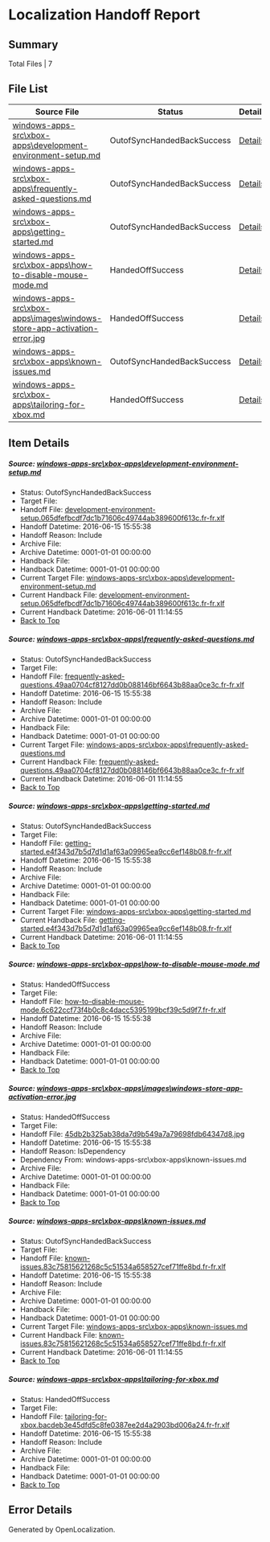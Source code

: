 # <a name='report-top'></a> Localization Handoff Report

## Summary
 Total Files | 7

## File List
 Source File | Status | Details 
 ----------- | ------ | ------- 
 [windows-apps-src\xbox-apps\development-environment-setup.md](https://github.com/Microsoft/windows-apps/blob/bdf7a32d2f0673ab6c176a775b805eff2b7cf437/windows-apps-src/xbox-apps/development-environment-setup.md) | OutofSyncHandedBackSuccess | [Details](#d56206f990e7885af4935401356bd3a2ce2cd2923829)
 [windows-apps-src\xbox-apps\frequently-asked-questions.md](https://github.com/Microsoft/windows-apps/blob/bdf7a32d2f0673ab6c176a775b805eff2b7cf437/windows-apps-src/xbox-apps/frequently-asked-questions.md) | OutofSyncHandedBackSuccess | [Details](#34e186049039d5a8366f34e985ad7250ef664f003837)
 [windows-apps-src\xbox-apps\getting-started.md](https://github.com/Microsoft/windows-apps/blob/bdf7a32d2f0673ab6c176a775b805eff2b7cf437/windows-apps-src/xbox-apps/getting-started.md) | OutofSyncHandedBackSuccess | [Details](#b070b6bec350c3c893f934e212b1de743b3498613838)
 [windows-apps-src\xbox-apps\how-to-disable-mouse-mode.md](https://github.com/Microsoft/windows-apps/blob/bdf7a32d2f0673ab6c176a775b805eff2b7cf437/windows-apps-src/xbox-apps/how-to-disable-mouse-mode.md) | HandedOffSuccess | [Details](#bd7780f105f86d7d292c5db2535ad40af07d6e4f3839)
 [windows-apps-src\xbox-apps\images\windows-store-app-activation-error.jpg](https://github.com/Microsoft/windows-apps/blob/bdf7a32d2f0673ab6c176a775b805eff2b7cf437/windows-apps-src/xbox-apps/images/windows-store-app-activation-error.jpg) | HandedOffSuccess | [Details](#45db2b325ab38da7d9b549a7a79698fdb64347d83888)
 [windows-apps-src\xbox-apps\known-issues.md](https://github.com/Microsoft/windows-apps/blob/bdf7a32d2f0673ab6c176a775b805eff2b7cf437/windows-apps-src/xbox-apps/known-issues.md) | OutofSyncHandedBackSuccess | [Details](#9a9180f8d6fcd51808310a7f8fbac986ca9c38173895)
 [windows-apps-src\xbox-apps\tailoring-for-xbox.md](https://github.com/Microsoft/windows-apps/blob/bdf7a32d2f0673ab6c176a775b805eff2b7cf437/windows-apps-src/xbox-apps/tailoring-for-xbox.md) | HandedOffSuccess | [Details](#ef0fef1dd43444771add4ed6d9db1300f8d332103901)

## Item Details
##### <a name='d56206f990e7885af4935401356bd3a2ce2cd2923829'></a> Source: [windows-apps-src\xbox-apps\development-environment-setup.md](https://github.com/Microsoft/windows-apps/blob/bdf7a32d2f0673ab6c176a775b805eff2b7cf437/windows-apps-src/xbox-apps/development-environment-setup.md)
* Status: OutofSyncHandedBackSuccess
* Target File: 
* Handoff File: [development-environment-setup.065dfefbcdf7dc1b71606c49744ab389600f613c.fr-fr.xlf](https://github.com/Microsoft/WDG.handoff/blob/fa1413b490871c06e09cd02583bc56391be8a14f/ol-handoff/Microsoft/windows-apps.fr-fr/master/development-environment-setup.065dfefbcdf7dc1b71606c49744ab389600f613c.fr-fr.xlf)
* Handoff Datetime: 2016-06-15 15:55:38
* Handoff Reason: Include
* Archive File: 
* Archive Datetime: 0001-01-01 00:00:00
* Handback File: 
* Handback Datetime: 0001-01-01 00:00:00
* Current Target File: [windows-apps-src\xbox-apps\development-environment-setup.md](https://github.com/Microsoft/windows-apps.fr-fr/blob/4fd034ee0818d4ba89d02b1962907785cf482d02/windows-apps-src/xbox-apps/development-environment-setup.md)
* Current Handback File: [development-environment-setup.065dfefbcdf7dc1b71606c49744ab389600f613c.fr-fr.xlf](https://github.com/Microsoft/WDG.handback/blob/3cd0211fda67d616b1db017fe2ea03a8b1a819f8/ol-handback/Microsoft/windows-apps.fr-fr/master/development-environment-setup.065dfefbcdf7dc1b71606c49744ab389600f613c.fr-fr.xlf)
* Current Handback Datetime: 2016-06-01 11:14:55
* [Back to Top](#report-top)

##### <a name='34e186049039d5a8366f34e985ad7250ef664f003837'></a> Source: [windows-apps-src\xbox-apps\frequently-asked-questions.md](https://github.com/Microsoft/windows-apps/blob/bdf7a32d2f0673ab6c176a775b805eff2b7cf437/windows-apps-src/xbox-apps/frequently-asked-questions.md)
* Status: OutofSyncHandedBackSuccess
* Target File: 
* Handoff File: [frequently-asked-questions.49aa0704cf8127dd0b088146bf6643b88aa0ce3c.fr-fr.xlf](https://github.com/Microsoft/WDG.handoff/blob/fa1413b490871c06e09cd02583bc56391be8a14f/ol-handoff/Microsoft/windows-apps.fr-fr/master/frequently-asked-questions.49aa0704cf8127dd0b088146bf6643b88aa0ce3c.fr-fr.xlf)
* Handoff Datetime: 2016-06-15 15:55:38
* Handoff Reason: Include
* Archive File: 
* Archive Datetime: 0001-01-01 00:00:00
* Handback File: 
* Handback Datetime: 0001-01-01 00:00:00
* Current Target File: [windows-apps-src\xbox-apps\frequently-asked-questions.md](https://github.com/Microsoft/windows-apps.fr-fr/blob/4fd034ee0818d4ba89d02b1962907785cf482d02/windows-apps-src/xbox-apps/frequently-asked-questions.md)
* Current Handback File: [frequently-asked-questions.49aa0704cf8127dd0b088146bf6643b88aa0ce3c.fr-fr.xlf](https://github.com/Microsoft/WDG.handback/blob/3cd0211fda67d616b1db017fe2ea03a8b1a819f8/ol-handback/Microsoft/windows-apps.fr-fr/master/frequently-asked-questions.49aa0704cf8127dd0b088146bf6643b88aa0ce3c.fr-fr.xlf)
* Current Handback Datetime: 2016-06-01 11:14:55
* [Back to Top](#report-top)

##### <a name='b070b6bec350c3c893f934e212b1de743b3498613838'></a> Source: [windows-apps-src\xbox-apps\getting-started.md](https://github.com/Microsoft/windows-apps/blob/bdf7a32d2f0673ab6c176a775b805eff2b7cf437/windows-apps-src/xbox-apps/getting-started.md)
* Status: OutofSyncHandedBackSuccess
* Target File: 
* Handoff File: [getting-started.e4f343d7b5d7d1d1af63a09965ea9cc6ef148b08.fr-fr.xlf](https://github.com/Microsoft/WDG.handoff/blob/fa1413b490871c06e09cd02583bc56391be8a14f/ol-handoff/Microsoft/windows-apps.fr-fr/master/getting-started.e4f343d7b5d7d1d1af63a09965ea9cc6ef148b08.fr-fr.xlf)
* Handoff Datetime: 2016-06-15 15:55:38
* Handoff Reason: Include
* Archive File: 
* Archive Datetime: 0001-01-01 00:00:00
* Handback File: 
* Handback Datetime: 0001-01-01 00:00:00
* Current Target File: [windows-apps-src\xbox-apps\getting-started.md](https://github.com/Microsoft/windows-apps.fr-fr/blob/4fd034ee0818d4ba89d02b1962907785cf482d02/windows-apps-src/xbox-apps/getting-started.md)
* Current Handback File: [getting-started.e4f343d7b5d7d1d1af63a09965ea9cc6ef148b08.fr-fr.xlf](https://github.com/Microsoft/WDG.handback/blob/3cd0211fda67d616b1db017fe2ea03a8b1a819f8/ol-handback/Microsoft/windows-apps.fr-fr/master/getting-started.e4f343d7b5d7d1d1af63a09965ea9cc6ef148b08.fr-fr.xlf)
* Current Handback Datetime: 2016-06-01 11:14:55
* [Back to Top](#report-top)

##### <a name='bd7780f105f86d7d292c5db2535ad40af07d6e4f3839'></a> Source: [windows-apps-src\xbox-apps\how-to-disable-mouse-mode.md](https://github.com/Microsoft/windows-apps/blob/bdf7a32d2f0673ab6c176a775b805eff2b7cf437/windows-apps-src/xbox-apps/how-to-disable-mouse-mode.md)
* Status: HandedOffSuccess
* Target File: 
* Handoff File: [how-to-disable-mouse-mode.6c622ccf73f4b0c8c4dacc5395199bcf39c5d9f7.fr-fr.xlf](https://github.com/Microsoft/WDG.handoff/blob/fa1413b490871c06e09cd02583bc56391be8a14f/ol-handoff/Microsoft/windows-apps.fr-fr/master/how-to-disable-mouse-mode.6c622ccf73f4b0c8c4dacc5395199bcf39c5d9f7.fr-fr.xlf)
* Handoff Datetime: 2016-06-15 15:55:38
* Handoff Reason: Include
* Archive File: 
* Archive Datetime: 0001-01-01 00:00:00
* Handback File: 
* Handback Datetime: 0001-01-01 00:00:00
* [Back to Top](#report-top)

##### <a name='45db2b325ab38da7d9b549a7a79698fdb64347d83888'></a> Source: [windows-apps-src\xbox-apps\images\windows-store-app-activation-error.jpg](https://github.com/Microsoft/windows-apps/blob/bdf7a32d2f0673ab6c176a775b805eff2b7cf437/windows-apps-src/xbox-apps/images/windows-store-app-activation-error.jpg)
* Status: HandedOffSuccess
* Target File: 
* Handoff File: [45db2b325ab38da7d9b549a7a79698fdb64347d8.jpg](https://github.com/Microsoft/WDG.handoff/blob/fa1413b490871c06e09cd02583bc56391be8a14f/ol-handoff/Microsoft/windows-apps.fr-fr/master/45db2b325ab38da7d9b549a7a79698fdb64347d8.jpg)
* Handoff Datetime: 2016-06-15 15:55:38
* Handoff Reason: IsDependency
* Dependency From: windows-apps-src\xbox-apps\known-issues.md
* Archive File: 
* Archive Datetime: 0001-01-01 00:00:00
* Handback File: 
* Handback Datetime: 0001-01-01 00:00:00
* [Back to Top](#report-top)

##### <a name='9a9180f8d6fcd51808310a7f8fbac986ca9c38173895'></a> Source: [windows-apps-src\xbox-apps\known-issues.md](https://github.com/Microsoft/windows-apps/blob/bdf7a32d2f0673ab6c176a775b805eff2b7cf437/windows-apps-src/xbox-apps/known-issues.md)
* Status: OutofSyncHandedBackSuccess
* Target File: 
* Handoff File: [known-issues.83c75815621268c5c51534a658527cef71ffe8bd.fr-fr.xlf](https://github.com/Microsoft/WDG.handoff/blob/fa1413b490871c06e09cd02583bc56391be8a14f/ol-handoff/Microsoft/windows-apps.fr-fr/master/known-issues.83c75815621268c5c51534a658527cef71ffe8bd.fr-fr.xlf)
* Handoff Datetime: 2016-06-15 15:55:38
* Handoff Reason: Include
* Archive File: 
* Archive Datetime: 0001-01-01 00:00:00
* Handback File: 
* Handback Datetime: 0001-01-01 00:00:00
* Current Target File: [windows-apps-src\xbox-apps\known-issues.md](https://github.com/Microsoft/windows-apps.fr-fr/blob/4fd034ee0818d4ba89d02b1962907785cf482d02/windows-apps-src/xbox-apps/known-issues.md)
* Current Handback File: [known-issues.83c75815621268c5c51534a658527cef71ffe8bd.fr-fr.xlf](https://github.com/Microsoft/WDG.handback/blob/3cd0211fda67d616b1db017fe2ea03a8b1a819f8/ol-handback/Microsoft/windows-apps.fr-fr/master/known-issues.83c75815621268c5c51534a658527cef71ffe8bd.fr-fr.xlf)
* Current Handback Datetime: 2016-06-01 11:14:55
* [Back to Top](#report-top)

##### <a name='ef0fef1dd43444771add4ed6d9db1300f8d332103901'></a> Source: [windows-apps-src\xbox-apps\tailoring-for-xbox.md](https://github.com/Microsoft/windows-apps/blob/bdf7a32d2f0673ab6c176a775b805eff2b7cf437/windows-apps-src/xbox-apps/tailoring-for-xbox.md)
* Status: HandedOffSuccess
* Target File: 
* Handoff File: [tailoring-for-xbox.bacdeb3e45dfd5c8fe0387ee2d4a2903bd006a24.fr-fr.xlf](https://github.com/Microsoft/WDG.handoff/blob/fa1413b490871c06e09cd02583bc56391be8a14f/ol-handoff/Microsoft/windows-apps.fr-fr/master/tailoring-for-xbox.bacdeb3e45dfd5c8fe0387ee2d4a2903bd006a24.fr-fr.xlf)
* Handoff Datetime: 2016-06-15 15:55:38
* Handoff Reason: Include
* Archive File: 
* Archive Datetime: 0001-01-01 00:00:00
* Handback File: 
* Handback Datetime: 0001-01-01 00:00:00
* [Back to Top](#report-top)


## Error Details

Generated by OpenLocalization.
